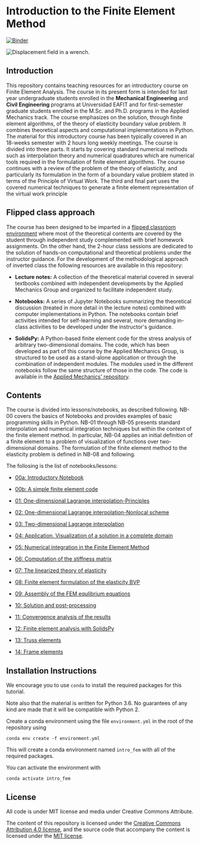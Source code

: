 # Introduction to the Finite Element Method

[![Binder](https://mybinder.org/badge_logo.svg)](https://mybinder.org/v2/gh/AppliedMechanics-EAFIT/Introductory-Finite-Elements/master)

![Displacement field in a wrench.](./notebooks/img/wrench.png)

## Introduction

This repository contains teaching resources for an introductory course
on Finite Element Analysis. The course in its present form is intended
for last year undergraduate students enrolled in the **Mechanical
Engineering** and **Civil Engineering** programs at Universidad EAFIT
and for first-semester graduate students enrolled in the M.Sc. and
Ph.D. programs in the Applied Mechanics track. The course emphasizes
on the solution, through finite element algorithms, of the theory of
elasticity boundary value problem. It combines theoretical aspects and
computational implementations in Python. The material for this
introductory course has been typically covered in an 18-weeks semester
with 2 hours long weekly meetings. The course is divided into three
parts. It starts by covering standard numerical methods such as
interpolation theory and numerical quadratures which are numerical
tools required in the formulation of finite element algorithms. The
course continues with a review of the problem of the theory of
elasticity, and particularly its formulation in the form of a boundary
value problem stated in terms of the Principle of Virtual Work. The
third and final part uses the covered numerical techniques to generate
a finite element representation of the virtual work principle

## Flipped class approach

The course has been designed to be imparted in a [flipped classroom
environment](https://en.wikipedia.org/wiki/Flipped_classroom) where
most of the theoretical contents are covered by the student through
independent study complemented with brief homework assignments. On the
other hand, the 2-hour class sessions are dedicated to the solution of
hands-on computational and theoretical problems under the instructor
guidance. For the development of the methodological approach of
inverted class the following resources are available in this
repository:

* **Lecture notes:** A collection of the theoretical material covered
    in several textbooks combined with independent developments by the
    Applied Mechanics Group and organized to facilitate independent
    study.

* **Notebooks:** A series of Jupyter Notebooks summarizing the
    theoretical discussion (treated in more detail in the lecture
    notes) combined with computer implementations in Python. The
    notebooks contain brief activities intended for self-learning and
    several, more demanding in-class activities to be developed under
    the instructor's guidance.

* **SolidsPy:** A Python-based finite element code for the stress
    analysis of arbitrary two-dimensional domains. The code, which has
    been developed as part of this course by the Applied Mechanics
    Group, is structured to be used as a stand-alone application or
    through the combination of independent modules. The modules used
    in the different notebooks follow the same structure of those in
    the code. The code is available in the [Applied Mechanics'
    repository](https://github.com/AppliedMechanics-EAFIT/SolidsPy).

## Contents

The course is divided into lessons/notebooks, as described
following. NB-00 covers the basics of Notebooks and provides examples
of basic programming skills in Python. NB-01 through NB-05 presents
standard interpolation and numerical integration techniques but within
the context of the finite element method. In particular, NB-04 applies
an initial definition of a finite element to a problem of
visualization of functions over two-dimensional domains. The
formulation of the finite element method to the elasticity problem is
defined in NB-08 and following.

The follosing is the list of notebooks/lessons:

* [00a: Introductory Notebook](https://nbviewer.jupyter.org/github/AppliedMechanics-EAFIT/Introductory-Finite-Elements/blob/master/notebooks/00a_introductory_notebook.ipynb)

* [00b: A simple finite element code](https://nbviewer.jupyter.org/github/AppliedMechanics-EAFIT/Introductory-Finite-Elements/blob/master/notebooks/00b_springs.ipynb)

* [01: One-dimensional Lagrange interpolation-Principles](https://nbviewer.jupyter.org/github/AppliedMechanics-EAFIT/Introductory-Finite-Elements/blob/master/notebooks/01_lagrange_1d_principles.ipynb)

* [02: One-dimensional Lagrange interpolation-Nonlocal scheme](https://nbviewer.jupyter.org/github/AppliedMechanics-EAFIT/Introductory-Finite-Elements/blob/master/notebooks/02_lagrange_1d_nonlocal.ipynb)

* [03: Two-dimensional Lagrange interpolation](https://nbviewer.jupyter.org/github/AppliedMechanics-EAFIT/Introductory-Finite-Elements/blob/master/notebooks/03_lagrange_2d.ipynb)

* [04: Application. Visualization of a solution in a complete domain](https://nbviewer.jupyter.org/github/AppliedMechanics-EAFIT/Introductory-Finite-Elements/blob/master/notebooks/04_lagrange_full.ipynb)

* [05: Numerical integration in the Finite Element Method](https://nbviewer.jupyter.org/github/AppliedMechanics-EAFIT/Introductory-Finite-Elements/blob/master/notebooks/05_integration.ipynb)

* [06: Computation of the stiffness matrix](https://nbviewer.jupyter.org/github/AppliedMechanics-EAFIT/Introductory-Finite-Elements/blob/master/notebooks/06_stiffness_matriz.ipynb)

* [07: The linearized theory of elasticity](https://nbviewer.jupyter.org/github/AppliedMechanics-EAFIT/Introductory-Finite-Elements/blob/master/notebooks/07_elasticity.ipynb)

* [08: Finite element formulation of the elasticity BVP](https://nbviewer.jupyter.org/github/AppliedMechanics-EAFIT/Introductory-Finite-Elements/blob/master/notebooks/08_fem_bvp_formulation.ipynb)

* [09: Assembly of the FEM equlibrium equations](https://nbviewer.jupyter.org/github/AppliedMechanics-EAFIT/Introductory-Finite-Elements/blob/master/notebooks/09_assembly.ipynb)

* [10: Solution and post-processing](https://nbviewer.jupyter.org/github/AppliedMechanics-EAFIT/Introductory-Finite-Elements/blob/master/notebooks/10_solution_and_postprocess.ipynb)

* [11: Convergence analysis of the results](https://nbviewer.jupyter.org/github/AppliedMechanics-EAFIT/Introductory-Finite-Elements/blob/master/notebooks/11_convergence.ipynb)

* [12: Finite element analysis with SolidsPy](https://nbviewer.jupyter.org/github/AppliedMechanics-EAFIT/Introductory-Finite-Elements/blob/master/notebooks/12_solidspy.ipynb)

* [13: Truss elements](https://nbviewer.jupyter.org/github/AppliedMechanics-EAFIT/Introductory-Finite-Elements/blob/master/notebooks/13_truss_elements.ipynb)

* [14: Frame elements](https://nbviewer.jupyter.org/github/AppliedMechanics-EAFIT/Introductory-Finite-Elements/blob/master/notebooks/14_frame_elements.ipynb)


## Installation Instructions

We encourage you to use ``conda`` to install the required packages for
this tutorial.

Note also that the material is written for Python 3.6. No guarantees of any
kind are made that it will be compatible with Python 2.

Create a conda environment using the file ``environment.yml`` in the root
of the repository using

```console
conda env create -f environment.yml
```

This will create a conda environment named `intro_fem` with all of the
required packages.

You can activate the environment with

```console
conda activate intro_fem
```

## License
All code is under MIT license and media under Creative Commons Attribute.

The content of this repository is licensed under the
[Creative Commons Attribution 4.0 license](http://choosealicense.com/licenses/cc-by-4.0/),
and the source code that accompany the content is licensed under the
[MIT license](https://opensource.org/licenses/mit-license.php).

